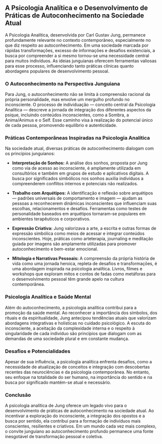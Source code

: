 
## A Psicologia Analítica e o Desenvolvimento de Práticas de Autoconhecimento na Sociedade Atual

A Psicologia Analítica, desenvolvida por Carl Gustav Jung, permanece profundamente relevante no contexto contemporâneo, especialmente no que diz respeito ao autoconhecimento. Em uma sociedade marcada por rápidas transformações, excesso de informações e desafios existenciais, a busca por compreender a si mesmo tornou-se uma necessidade central para muitos indivíduos. As ideias junguianas oferecem ferramentas valiosas para esse processo, influenciando tanto práticas clínicas quanto abordagens populares de desenvolvimento pessoal.

### O Autoconhecimento na Perspectiva Junguiana

Para Jung, o autoconhecimento não se limita à compreensão racional da própria personalidade, mas envolve um mergulho profundo no inconsciente. O processo de individuação — conceito central da Psicologia Analítica — descreve a jornada de integração dos diferentes aspectos da psique, incluindo conteúdos inconscientes, como a Sombra, a Anima/Animus e o Self. Esse caminho visa à realização do potencial único de cada pessoa, promovendo equilíbrio e autenticidade.

### Práticas Contemporâneas Inspiradas na Psicologia Analítica

Na sociedade atual, diversas práticas de autoconhecimento dialogam com os princípios junguianos:

- **Interpretação de Sonhos:** A análise dos sonhos, proposta por Jung como via de acesso ao inconsciente, é amplamente utilizada em consultórios e também em grupos de estudo e aplicativos digitais. A busca por significados simbólicos nos sonhos auxilia indivíduos a compreenderem conflitos internos e potenciais não realizados.

- **Trabalho com Arquétipos:** A identificação e reflexão sobre arquétipos — padrões universais de comportamento e imagem — ajudam as pessoas a reconhecerem dinâmicas inconscientes que influenciam suas escolhas, relacionamentos e desafios. Ferramentas como testes de personalidade baseados em arquétipos tornaram-se populares em ambientes terapêuticos e corporativos.

- **Expressão Criativa:** Jung valorizava a arte, a escrita e outras formas de expressão simbólica como meios de acessar e integrar conteúdos inconscientes. Hoje, práticas como arteterapia, journaling e meditação guiada por imagens são amplamente utilizadas para promover autoconhecimento e bem-estar emocional.

- **Mitologia e Narrativas Pessoais:** A compreensão da própria história de vida como uma jornada heroica, repleta de desafios e transformações, é uma abordagem inspirada na psicologia analítica. Livros, filmes e workshops que exploram mitos e contos de fadas como metáforas para o desenvolvimento pessoal têm grande apelo na cultura contemporânea.

### Psicologia Analítica e Saúde Mental

Além do autoconhecimento, a psicologia analítica contribui para a promoção da saúde mental. Ao reconhecer a importância dos símbolos, dos rituais e da espiritualidade, Jung antecipou tendências atuais que valorizam abordagens integrativas e holísticas no cuidado psicológico. A escuta do inconsciente, a aceitação da complexidade interna e o respeito à singularidade de cada indivíduo são princípios que dialogam com as demandas de uma sociedade plural e em constante mudança.

### Desafios e Potencialidades

Apesar de sua influência, a psicologia analítica enfrenta desafios, como a necessidade de atualização de conceitos e integração com descobertas recentes das neurociências e da psicologia contemporânea. No entanto, seu enfoque na totalidade do ser humano, na importância do sentido e na busca por significado mantém-se atual e necessário.

### Conclusão

A psicologia analítica de Jung oferece um legado vivo para o desenvolvimento de práticas de autoconhecimento na sociedade atual. Ao incentivar a exploração do inconsciente, a integração dos opostos e a busca por sentido, ela contribui para a formação de indivíduos mais conscientes, resilientes e criativos. Em um mundo cada vez mais complexo, o convite junguiano ao autoconhecimento profundo permanece uma fonte inesgotável de transformação pessoal e coletiva.
```
